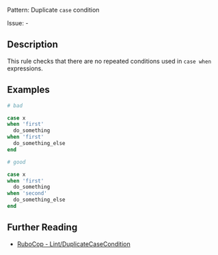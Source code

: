 Pattern: Duplicate `case` condition

Issue: -

## Description

This rule checks that there are no repeated conditions used in `case when` expressions.

## Examples

```ruby
# bad

case x
when 'first'
  do_something
when 'first'
  do_something_else
end
```
```ruby
# good

case x
when 'first'
  do_something
when 'second'
  do_something_else
end
```

## Further Reading

* [RuboCop - Lint/DuplicateCaseCondition](https://rubocop.readthedocs.io/en/latest/cops_lint/#lintduplicatecasecondition)
